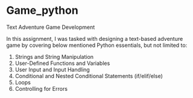 # Game_python

Text Adventure Game Development

In this assignment, I was tasked with designing a text-based adventure game by covering below mentioned Python essentials, but not limited to:
  1) Strings and String Manipulation
  2) User-Defined Functions and Variables
  3) User Input and Input Handling
  4) Conditional and Nested Conditional Statements (if/elif/else)
  5) Loops
  6) Controlling for Errors
